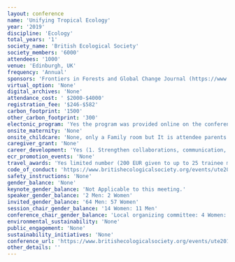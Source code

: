 ```yaml
---
layout: conference 
name: 'Unifying Tropical Ecology'
year: '2019'
discipline: 'Ecology'
total_years: '1'
society_name: 'British Ecological Society'
society_members: '6000'
attendees: '1000'
venue: 'Edinburgh, UK'
frequency: 'Annual'
sponsors: 'Frontiers in Forests and Global Change Journal (https://www.frontiersin.org/journals/forests-and-global-change#)'
virtual_option: 'None'
digital_archives: 'None'
attendance_cost: ' $2000-$4000'
registration_fee: '$246-$582'
carbon_footprint: '1500'
other_carbon_footprint: '300'
electonic_program: 'Yes the program was provided online on the conference website.'
onsite_maternity: 'None'
onsite_childcare: 'None, only a Family room but It is attendee parents responsibility to ensure children are accompanied by an adult at all times.'
caregiver_grant: 'None'
career_development: 'Yes (1. Strengthen collaborations, communication, engagement and outreach between ecologists working in Africa and other ecologists from across the globe     2. Journal publishing for tropical ecologists – the essentials)'
ecr_promotion_events: 'None'
travel_awards: 'Yes limited number (200 EUR given to up to 25 trainee members)'
code_of_conduct: 'https://www.britishecologicalsociety.org/events/ute2019/code-of-conduct/'
safety_instructions: 'None'
gender_balance: 'None'
keynote_gender_balance: 'Not Applicable to this meeting.'
speaker_gender_balance: '2 Men: 2 Women'
invited_gender_balance: '64 Men: 57 Women'
session_chair_gender_balance: '14 Women: 11 Men'
conference_chair_gender_balance: 'Local organizing committee: 4 Women: 1 Man, Steering Committee: 3 Men: 2 Women, Conference Presidents: 2 Men'
environmental_sustainability: 'None'
public_engagement: 'None'
sustainability_initiatives: 'None'
conference_url: 'https://www.britishecologicalsociety.org/events/ute2019/'
other_details: ''
---
```

